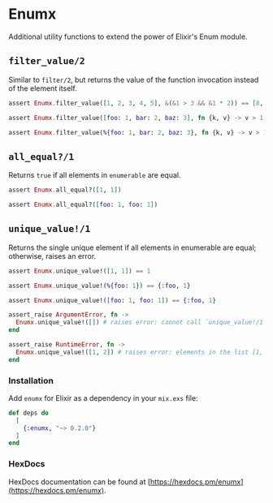 # Enumx

Additional utility functions to extend the power of Elixir's Enum module.

## `filter_value/2`

Similar to `filter/2`, but returns the value of the function invocation instead of the element itself.

```elixir
assert Enumx.filter_value([1, 2, 3, 4, 5], &(&1 > 3 && &1 * 2)) == [8, 10]

assert Enumx.filter_value([foo: 1, bar: 2, baz: 3], fn {k, v} -> v > 1 && k end) == [:bar, :baz]

assert Enumx.filter_value(%{foo: 1, bar: 2, baz: 3}, fn {k, v} -> v > 1 && k end) == [:bar, :baz]
```

## `all_equal?/1`

Returns `true` if all elements in `enumerable` are equal.

```elixir
assert Enumx.all_equal?([1, 1])

assert Enumx.all_equal?([foo: 1, foo: 1])
```

## `unique_value!/1`

Returns the single unique element if all elements in enumerable are equal; otherwise, raises an error.

```elixir
assert Enumx.unique_value!([1, 1]) == 1

assert Enumx.unique_value!(%{foo: 1}) == {:foo, 1}

assert Enumx.unique_value!([foo: 1, foo: 1]) == {:foo, 1}

assert_raise ArgumentError, fn ->
  Enumx.unique_value!([]) # raises error: cannot call `unique_value!/1` on an empty list
end

assert_raise RuntimeError, fn ->
  Enumx.unique_value!([1, 2]) # raises error: elements in the list [1, 2] are not equal
end
```

### Installation

Add `enumx` for Elixir as a dependency in your `mix.exs` file:

```elixir
def deps do
  [
    {:enumx, "~> 0.2.0"}
  ]
end
```

### HexDocs

HexDocs documentation can be found at [https://hexdocs.pm/enumx](https://hexdocs.pm/enumx).
